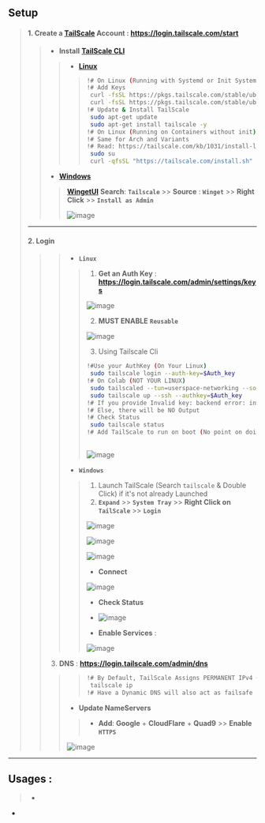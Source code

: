 ## **Setup** 
> #### 1. Create a [**TailScale**](https://tailscale.com/) **Account** : **https://login.tailscale.com/start**
> > - **Install** [**TailScale CLI**]()
> > > - [**Linux**](https://tailscale.com/kb/1031/install-linux/)
> > > > ```bash
> > > > !# On Linux (Running with Systemd or Init System) [Debian Based]
> > > > !# Add Keys
> > > >  curl -fsSL https://pkgs.tailscale.com/stable/ubuntu/focal.noarmor.gpg | sudo tee /usr/share/keyrings/tailscale-archive-keyring.gpg >/dev/null
> > > >  curl -fsSL https://pkgs.tailscale.com/stable/ubuntu/focal.tailscale-keyring.list | sudo tee /etc/apt/sources.list.d/tailscale.list
> > > > !# Update & Install TailScale
> > > >  sudo apt-get update
> > > >  sudo apt-get install tailscale -y
> > > > !# On Linux (Running on Containers without init) | [Not Debian]
> > > > !# Same for Arch and Variants
> > > > !# Read: https://tailscale.com/kb/1031/install-linux/
> > > >  sudo su
> > > >  curl -qfsSL "https://tailscale.com/install.sh" | sh
> > > > ```
> > - [**Windows**](https://tailscale.com/kb/1022/install-windows/)
> > > [**WingetUI**](https://github.com/marticliment/WingetUI)
> > > **Search**: **`Tailscale`** >> **Source** : **`Winget`** >> **Right Click** >> **`Install as Admin`**
> > > 
> > > ![image](https://github.com/Azathothas/BugGPT-Tools/assets/58171889/05141548-d49c-4f0b-9695-53b4efdd5a31)
> > >
> ---
> #### 2. **Login**
> > > - **`Linux`**
> > > > 1. **Get an Auth Key** : **https://login.tailscale.com/admin/settings/keys**
> > > >
> > > > ![image](https://github.com/Azathothas/BugGPT-Tools/assets/58171889/8ea3ac97-13a2-4e1a-867a-cecf7b96414d)
> > > >
> > > > 2. **MUST ENABLE** **`Reusable`**
> > > >
> > > > ![image](https://github.com/Azathothas/BugGPT-Tools/assets/58171889/5b0719d1-df4a-4963-a753-8cb126e475df)
> > > > 
> > > > 3. Using Tailscale Cli
> > > > ```bash
> > > > !#Use your AuthKey (On Your Linux)
> > > >  sudo tailscale login --auth-key=$Auth_key
> > > > !# On Colab (NOT YOUR LINUX)
> > > >  sudo tailscaled --tun=userspace-networking --socks5-server=localhost:1055 --outbound-http-proxy-listen=localhost:1055 & 
> > > >  sudo tailscale up --ssh --authkey=$Auth_key
> > > > !# If you provide Invalid key: backend error: invalid key: API key does not exist
> > > > !# Else, there will be NO Output 
> > > > !# Check Status
> > > >  sudo tailscale status
> > > > !# Add TailScale to run on boot (No point on doing this on Colab, since it's Ephemeral)
> > > >  
> > > > ````
> > > > 
> > > > ![image](https://github.com/Azathothas/BugGPT-Tools/assets/58171889/86dce283-d838-4afc-a269-007b16135557)
> > > 
> > > - **`Windows`**
> > > > 1. Launch TailScale (Search `tailscale` & Double Click) if it's not already Launched
> > > > 2. **`Expand`** >> **`System Tray`** >> **Right Click on `TailScale`** >> **`Login`**
> > > > 
> > > > ![image](https://github.com/Azathothas/BugGPT-Tools/assets/58171889/a0b28e0f-2952-4475-b5ac-d5089fa3a23d)
> > > > 
> > > > ![image](https://github.com/Azathothas/BugGPT-Tools/assets/58171889/3270d3c5-67f0-4ccf-ae84-3cbf31142d61)
> > > > 
> > > > ![image](https://github.com/Azathothas/BugGPT-Tools/assets/58171889/3fd35e42-53c4-4726-8940-0d5621711db5)
> > > > 
> > > > - **Connect**
> > > > 
> > > > ![image](https://github.com/Azathothas/BugGPT-Tools/assets/58171889/516346b0-c937-4e50-9a73-e3be86c60b4f)
> > > > 
> > > > - **Check Status**
> > > > 
> > > > - ![image](https://github.com/Azathothas/BugGPT-Tools/assets/58171889/d56789bb-8839-4c5c-8758-b4d997b9ae5d)
> > > > 
> > > > - **Enable Services** : 
> > > > 
> > > > ![image](https://github.com/Azathothas/BugGPT-Tools/assets/58171889/c8e4704b-281f-4007-94a8-d20ef1ee67da)
> > 3. **DNS** : **https://login.tailscale.com/admin/dns**
> > > > ```bash
> > > > !# By Default, TailScale Assigns PERMANENT IPv4 + IPv6 Addresses, but they can be hard to remember
> > > >  tailscale ip
> > > > !# Have a Dynamic DNS will also act as failsafe
> > > > ```
> > > - **Update NameServers**
> > > > - **Add**: **Google** + **CloudFlare** + **Quad9** >> **Enable** **`HTTPS`**
> > > 
> > > ![image](https://github.com/Azathothas/BugGPT-Tools/assets/58171889/d123507d-273c-4bc5-903a-caf5253a8f3c)
> > >
---
## Usages :
> - 


-

